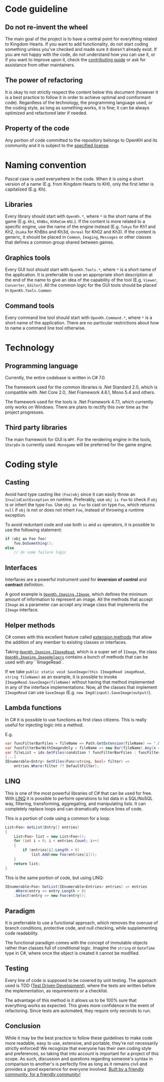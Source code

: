 # Code guideline

## Do not re-invent the wheel

The main goal of the project is to have a central point for everything related to Kingdom Hearts. If you want to add functionality, do not start coding something unless you've checked and made sure it doesn't already exist. If you are not happy with the code, do not understand how you can use it, or if you want to improve upon it, check the [contributing guide](CONTRIBUTING.md) or ask for assistance from other maintainers.

## The power of refactoring

It is okay to not strictly respect the content below this document (however it is a best practice to follow it in order to achieve optimal and comformant code). Regardless of the technology, the programming language used, or the coding style, as long as something works, it is fine; it can be always optimized and refactored later if needed.

## Property of the code

Any portion of code committed to the repository belongs to OpenKH and its community and it is subject to the [specified license](LICENSE).

# Naming convention

Pascal case is used everywhere in the code. When it is using a short version of a name (E.g. from Kingdom Hearts to KH), only the first letter is capitalized (E.g. Kh).

## Libraries

Every library should start with `OpenKh.*`, where `*` is the short name of the game (E.g. `Kh1`, `KhBbs`, `KhReCom` etc.). If the content is more related to a specific engine, use the name of the engine instead (E.g. `Tokyo` for Kh1 and Kh2, `Osaka` for KhBbs and Kh3d, `Unreal` for Kh02 and Kh3). If the content is generic, it should be placed in `Common`, `Imaging`, `Messages` or other classes that defines a common group shared between games.

## Graphics tools

Every GUI tool should start with `OpenKh.Tools.*`, where `*` is a short name of the application. It is preferrable to use an appropriate short description at the end of the name to give an idea of the capability of the tool (E.g. `Viewer`, `Converter`, `Editor`). All the common logic for the GUI tools should be placed in `OpenKh.Tools.Common`

## Command tools

Every command line tool should start with `OpenKh.Command.*`, where `*` is a short name of the application. There are no particular restrictions about how to name a command line tool otherwise.

# Technology

## Programming language

Currently, the entire codebase is written in C# 7.0.

The framework used for the common libraries is .Net Standard 2.0, which is compatible with .Net Core 2.0, .Net Framework 4.6.1, Mono 5.4 and others.

The framework used for the tools is .Net Framework 4.7.1, which currently only works on Windows. There are plans to rectify this over time as the project progresses.

## Third party libraries

The main framework for GUI is `WPF`. For the rendering engine in the tools, `SharpDx` is currently used. `Monogame` will be preferred for the game engine.

# Coding style

## Casting

Avoid hard type casting like `(Foo)obj` since it can easily throw an `InvalidCastException` on runtime. Preferably, use `obj is Foo` to check if `obj` is or inhert the type `Foo`. Use `obj as Foo` to cast on type `Foo`, which returns `null` if `obj` is not or does not inhert `Foo`, instead of throwing a runtime exception.

To avoid reduntant code and use both `is` and `as` operators, it is possible to use the following statement:
```csharp
if (obj as Foo foo)
    foo.DoSomething();
else
    // do some failure logic
```

## Interfaces

Interfaces are a powerful instrument used for **inversion of control** and **contract** definition.

A good example is [`OpenKh.Imaging.IImage`](https://github.com/OpenKH/OpenKh/blob/master/OpenKh.Imaging/IImage.cs), which defines the minimum amount of information to represent an image. All the methods that accept `IImage` as a parameter can accept any image class that implements the `IImage` interface.

## Helper methods

C# comes with this excellent feature called [extension methods](https://docs.microsoft.com/en-us/dotnet/csharp/programming-guide/classes-and-structs/extension-methods) that allow the addition of any member to existing classes or interfaces.

Taking [`OpenKh.Imaging.IImageRead`](https://github.com/OpenKH/OpenKh/blob/master/OpenKh.Imaging/IImageRead.cs), which is a super set of `IImage`, the class [`OpenKh.Imaging.ImageHelpers`](https://github.com/OpenKH/OpenKh/blob/master/OpenKh.Imaging/ImageHelpers.cs) contains a bunch of methods that can be used with any ``IImageRead`.

If we take `public static void SaveImage(this IImageRead imageRead, string fileName)` as an example, it is possible to invoke `IImageRead.SaveImage(fileName)` without having that method implemented in any of the interface implementations. Now, all the classes that implement `IImageRead` can use `SaveImage` (E.g. `new Imgd(input).SaveImage(output)`).

## Lambda functions

In C# it is possible to use functions as first class citizens. This is really useful for injecting logic into a method.

E.g.

```csharp
var funcFilterBarFiles = fileName => Path.GetExtension(fileName) == ".bar";
var funcFilterBarWithImagesOnly = fileName => new Bar(fileName).Any(x => x.Type == ImageType);
var fileList = idx.GetFiles(condition ? funcFilterBarFiles : funcFilterBarWithImagesOnly);
[...]
IEnumerable<Entry> GetFiles(Func<string, bool> filter) =>
    entries.Where(filter ?? DefaultFilter);
```

## LINQ

This is one of the most powerful libraries of C# that can be used for free. With [LINQ](https://docs.microsoft.com/en-us/dotnet/csharp/programming-guide/concepts/linq/basic-linq-query-operations) it is possible to perform operations to list data in a SQL/NoSQL way, filtering, transforming, aggregating, and manipulating lists. It can completely replace loops and can dramatically reduce lines of code.

This is a portion of code using a common for a loop:

```csharp
List<Foo> GetList(Entry[] entries)
{
    List<Foo> list = new List<Foo>();
    for (int i = 0; i < entries.Count; i++)
    {
        if (entries[i].Length > 0)
            list.Add(new Foo(entries[i]));
    }
    return list;
}
```

This is the same portion of code, but using LINQ:

```csharp
IEnumerable<Foo> GetList(IEnumerable<Entries> entries) => entries
    .Where(entry => entry.Length > 0)
    .Select(entry => new Foo(entry));
```

## Paradigm

It is preferrable to use a functional approach, which removes the overuse of branch conditions, protective code, and null checking, while supplementing code readability.

The functional paradigm comes with the concept of immutable objects rather than classes full of conditional logic. Imagine the `string` or `DateTime` type in C#, where once the object is created it cannot be modified.

## Testing

Every line of code is supposed to be covered by unit testing. The approach used is TDD ([Test Driven Development](https://www.amazon.com/dp/0321146530)), where the tests are written before the implementation, as requirements or a checklist.

The advantage of this method is it allows us to be 100% sure that everything works as expected. This gives more confidence in the event of refactoring. Since tests are automated, they require only seconds to run.

## Conclusion

While it may be the best practice to follow these guidelines to make code more readable, easy to use, extensive, and portable, they're not necessarily strictly enforced! We recognize that everyone has their own coding style and preferences, so taking that into account is important for a project of this scope. As such, discussion and questions regarding someone's syntax in comparison to another's is perfectly fine as long as it remains civil and provides a good experience for everyone involved. [Built by a friendly community, for a friendly community!](CODE_OF_CONDUCT.md)
